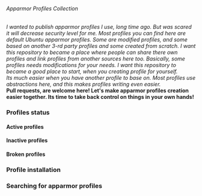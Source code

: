 ###### Apparmor Profiles Collection
*I wanted to publish apparmor profiles I use, long time ago. But was scared it will decrease security level for me.
Most profiles you can find here are default Ubuntu apparmor profiles. Some are modified profiles, and some based on another 3-rd party profiles and some created from scratch.
I want this repository to became a place where people can share there own profiles and link profiles from another sources here too.
Basically, some profiles needs modifications for your needs. I want this repository to became a good place to start, when you creating profile for yourself.  
Its much easier when you have another profile to base on. Most profiles use abstractions here, and this makes profiles writing even easier.*  
**Pull requests, are welcome here! Let's make apparmor profiles creation easier together. Its time to take back control on things in your own hands!**

### Profiles status

#### Active profiles

#### Inactive profiles

#### Broken profiles

### Profile installation

### Searching for apparmor profiles

